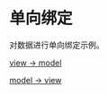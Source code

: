 # 单向绑定

对数据进行单向绑定示例。

[view -> model](https://github.com/snowgogogo/one-way-binding/tree/main/view-model)

[model -> view](https://github.com/snowgogogo/one-way-binding/model-view)